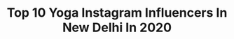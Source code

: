 ---
title: Top 10 Yoga Instagram Influencers In New Delhi In 2020
description: >-
  Find top yoga Instagram influencers in New Delhi in 2020. Most popular hashtags: #love #stayhome #india #delhi.
platform: Instagram
profiles:
  - username: "heavenly_home_made"
    fullname: >-
      A L E K H Y A 🌟
    location: "India"
    followers: 38888
    engagement: 694
    commentsToLikes: 0.011499
    avatar: "https://scontent-lhr8-1.cdninstagram.com/v/t51.2885-19/s320x320/87325524_644019623040311_8093142442200530944_n.jpg?_nc_ht=scontent-lhr8-1.cdninstagram.com&_nc_ohc=GPsksuGo7oUAX8ptfRW&oh=3af91b6a23ff69ce1fde007791275e8b&oe=5EBB8EEC"
    verified: false
    hashtags: "#shooting, #naturephotographer, #weeklyvideos, #childish"
  - username: "elenasparrow"
    fullname: >-
      Ayesha Adlakha
    location: "India"
    followers: 99977
    engagement: 138
    commentsToLikes: 0.011920
    avatar: "https://scontent-amt2-1.cdninstagram.com/v/t51.2885-19/s320x320/90513095_536329390618662_923834820985880576_n.jpg?_nc_ht=scontent-amt2-1.cdninstagram.com&_nc_ohc=VNrhgh7O21EAX9pP6_8&oh=76accee204e9691a3d163863e8f2b91c&oe=5EB7873F"
    verified: true
    hashtags: "#coronavirus, #alwayshungry, #dftd6, #slomo"
  - username: "kanishka.sharma.186"
    fullname: >-
      kanny (THE ACE)
    location: "India"
    followers: 12983
    engagement: 2982
    commentsToLikes: 0.016276
    avatar: "https://instagram.fkul16-1.fna.fbcdn.net/v/t51.2885-19/s320x320/82797992_518730012351959_3917899322376585216_n.jpg?_nc_ht=instagram.fkul16-1.fna.fbcdn.net&_nc_ohc=j2bKZBw9NP0AX-wYDhR&oh=f015ac5dbe94c0b6bfa26b1b12c585b0&oe=5EB77974"
    verified: false
    hashtags: "#jaipurdairies, #danceplus, #niki, #thereforyou"
  - username: "wwe_ishakhurana"
    fullname: >-
      Isha Khurana(RomanEsha)
    location: "India"
    followers: 26847
    engagement: 449
    commentsToLikes: 0.023371
    avatar: "https://scontent-lhr8-1.cdninstagram.com/v/t51.2885-19/s320x320/54512827_2586165894787491_526541240775213056_n.jpg?_nc_ht=scontent-lhr8-1.cdninstagram.com&_nc_ohc=Xz9HVFy3w9sAX-6Mnbm&oh=b6969f266a10ae33f1bfeedef81d03e1&oe=5EB2FCE7"
    verified: false
    hashtags: "#fitnessmodel, #instagram, #urbanstreetwear, #indian"
  - username: "humpty_dumptty"
    fullname: >-
      Sudhanshu Sharma | INDIA 🇮🇳 |
    location: "India"
    followers: 7298
    engagement: 1248
    commentsToLikes: 0.096216
    avatar: "https://scontent-lhr8-1.cdninstagram.com/v/t51.2885-19/s320x320/71206469_454248002104352_157289128377974784_n.jpg?_nc_ht=scontent-lhr8-1.cdninstagram.com&_nc_ohc=A5-rqpvTHlkAX_qDuOV&oh=e1f5284549e9fcea280256a01d2e4167&oe=5EBAC766"
    verified: false
    hashtags: "#saree, #delhi, #shutterhubindia, #yourshot"
  - username: "ritali_vlogs"
    fullname: >-
      Ritali Nayak
    location: "India"
    followers: 1989
    engagement: 1795
    commentsToLikes: 0.105077
    avatar: "https://instagram.fpnh1-1.fna.fbcdn.net/v/t51.2885-19/s320x320/84282254_1033968230317404_8934931842960719872_n.jpg?_nc_ht=instagram.fpnh1-1.fna.fbcdn.net&_nc_ohc=b0kHtv2Cy8UAX9VfDtP&oh=5faa8029b84cc50ec0efafc86d2982ea&oe=5E9F173B"
    verified: false
    hashtags: "#backpackerlife, #wanderlust, #travelstory, #neemlinaturals"
  - username: "lukegraeber"
    fullname: >-
      LukeGraeber Yoga & Photography
    location: "India"
    followers: 20970
    engagement: 491
    commentsToLikes: 0.076532
    avatar: "https://scontent-atl3-1.cdninstagram.com/v/t51.2885-19/s320x320/67892420_2466014550380753_1355043223902355456_n.jpg?_nc_ht=scontent-atl3-1.cdninstagram.com&_nc_ohc=lcsMBHc9OPkAX-0Zi1f&oh=0853504d1066e262cccee2876b1d72fb&oe=5EBB6B07"
    verified: false
    hashtags: "#stopthespread, #bhagavadgita"
  - username: "naki.earth"
    fullname: >-
      Annachiara 🌿
    location: "India"
    followers: 22424
    engagement: 986
    commentsToLikes: 0.025514
    avatar: "https://scontent-atl3-1.cdninstagram.com/v/t51.2885-19/s320x320/87471824_628552324649996_4546994825878044672_n.jpg?_nc_ht=scontent-atl3-1.cdninstagram.com&_nc_ohc=okCSdOMz8FMAX84Sh3G&oh=ad6e7231cd288a5998ba8eefa974e9c8&oe=5EBADE14"
    verified: false
    hashtags: "#loveallbeings, #rainbowlove, #femminista, #thankyou"
  - username: "yogafter40"
    fullname: >-
      Paola Pietri
    location: "India"
    followers: 33967
    engagement: 313
    commentsToLikes: 0.054923
    avatar: "https://scontent-lhr8-1.cdninstagram.com/v/t51.2885-19/s320x320/58410309_527006831162310_8357583050334273536_n.jpg?_nc_ht=scontent-lhr8-1.cdninstagram.com&_nc_ohc=UoIktwaMEG8AX9G9pyr&oh=49cfa445e5bc6da3abee6ee1575bf8c6&oe=5EBB4423"
    verified: false
    hashtags: "#yogaaddiction, #hipopener, #yogaflow, #yogamom"
  - username: "yoguichimum"
    fullname: >-
      ichi
    location: "India"
    followers: 18284
    engagement: 726
    commentsToLikes: 0.086168
    avatar: "https://scontent-ams4-1.cdninstagram.com/v/t51.2885-19/s320x320/74462160_824440844670542_2724236256216088576_n.jpg?_nc_ht=scontent-ams4-1.cdninstagram.com&_nc_ohc=BovcQ0ptOggAX_7dsH3&oh=781e1a7240c67fa20deac95ed54c5214&oe=5EB8D587"
    verified: true
    hashtags: "#dysonspain, #workhard, #tiempoenfamilia, #vacaciones"
---